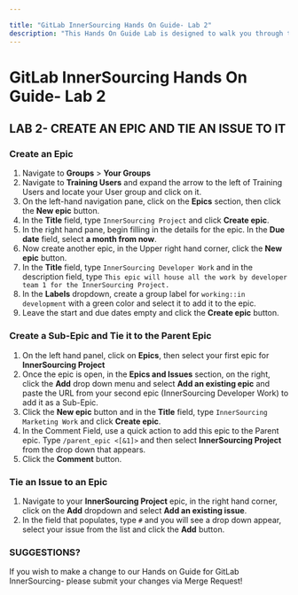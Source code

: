 ```yaml
---

title: "GitLab InnerSourcing Hands On Guide- Lab 2"
description: "This Hands On Guide Lab is designed to walk you through the lab exercises used in the GitLab InnerSourcing course."
---
```

# GitLab InnerSourcing Hands On Guide- Lab 2


## LAB 2- CREATE AN EPIC AND TIE AN ISSUE TO IT

### Create an Epic

1. Navigate to **Groups** > **Your Groups**
2. Navigate to **Training Users** and expand the arrow to the left of Training Users and locate your User group and click on it.  
3. On the left-hand navigation pane, click on the **Epics** section, then click the **New epic** button.
4. In the **Title** field, type `InnerSourcing Project` and click **Create epic**.  
5. In the right hand pane, begin filling in the details for the epic. In the **Due date** field, select **a month from now**.  
6. Now create another epic, in the Upper right hand corner, click the **New epic** button.
7. In the **Title** field, type `InnerSourcing Developer Work` and in the description field, type `This epic will house all the work by developer team 1 for the InnerSourcing Project.`
8. In the **Labels** dropdown, create a group label for `working::in development` with a green color and select it to add it to the epic.  
9. Leave the start and due dates empty and click the **Create epic** button.

### Create a Sub-Epic and Tie it to the Parent Epic

1. On the left hand panel, click on **Epics**, then select your first epic for **InnerSourcing Project**
2. Once the epic is open, in the **Epics and Issues** section, on the right, click the **Add** drop down menu and select **Add an existing epic** and paste the URL from your second epic (InnerSourcing Developer Work) to add it as a Sub-Epic.  
3. Click the **New epic** button and in the **Title** field, type `InnerSourcing Marketing Work` and click **Create epic**.  
4. In the Comment Field, use a quick action to add this epic to the Parent epic. Type `/parent_epic <[&1​]>` and then select **InnerSourcing Project** from the drop down that appears.  
5. Click the **Comment** button.

### Tie an Issue to an Epic

1. Navigate to your **InnerSourcing Project** epic, in the right hand corner, click on the **Add** dropdown and select **Add an existing issue**.  
2. In the field that populates, type `#` and you will see a drop down appear, select your issue from the list and click the **Add** button.  

### SUGGESTIONS?

If you wish to make a change to our Hands on Guide for GitLab InnerSourcing- please submit your changes via Merge Request!

